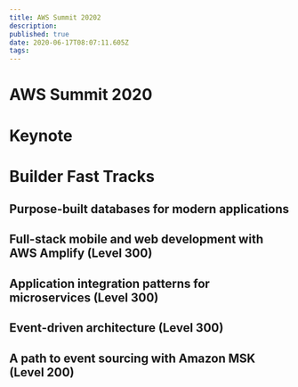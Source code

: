 ```yaml
---
title: AWS Summit 20202
description: 
published: true
date: 2020-06-17T08:07:11.605Z
tags: 
---
```


# AWS Summit 2020

# Keynote

# Builder Fast Tracks

## Purpose-built databases for modern applications

## Full-stack mobile and web development with AWS Amplify (Level 300)

## Application integration patterns for microservices (Level 300)

## Event-driven architecture (Level 300)

## A path to event sourcing with Amazon MSK (Level 200)
